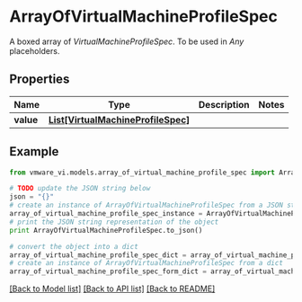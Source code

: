# ArrayOfVirtualMachineProfileSpec

A boxed array of *VirtualMachineProfileSpec*. To be used in *Any* placeholders. 

## Properties
Name | Type | Description | Notes
------------ | ------------- | ------------- | -------------
**value** | [**List[VirtualMachineProfileSpec]**](VirtualMachineProfileSpec.md) |  | 

## Example

```python
from vmware_vi.models.array_of_virtual_machine_profile_spec import ArrayOfVirtualMachineProfileSpec

# TODO update the JSON string below
json = "{}"
# create an instance of ArrayOfVirtualMachineProfileSpec from a JSON string
array_of_virtual_machine_profile_spec_instance = ArrayOfVirtualMachineProfileSpec.from_json(json)
# print the JSON string representation of the object
print ArrayOfVirtualMachineProfileSpec.to_json()

# convert the object into a dict
array_of_virtual_machine_profile_spec_dict = array_of_virtual_machine_profile_spec_instance.to_dict()
# create an instance of ArrayOfVirtualMachineProfileSpec from a dict
array_of_virtual_machine_profile_spec_form_dict = array_of_virtual_machine_profile_spec.from_dict(array_of_virtual_machine_profile_spec_dict)
```
[[Back to Model list]](../README.md#documentation-for-models) [[Back to API list]](../README.md#documentation-for-api-endpoints) [[Back to README]](../README.md)


